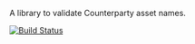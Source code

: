 A library to validate Counterparty asset names.

[![Build Status](https://travis-ci.org/tokenly/asset-name-utils.svg?branch=master)](https://travis-ci.org/tokenly/asset-name-utils)
